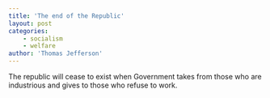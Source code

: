 ```yaml
---
title: 'The end of the Republic'
layout: post
categories:
    - socialism
    - welfare
author: 'Thomas Jefferson'
---
```


The republic will cease to exist when Government takes from those who are industrious and gives to those who refuse to work.